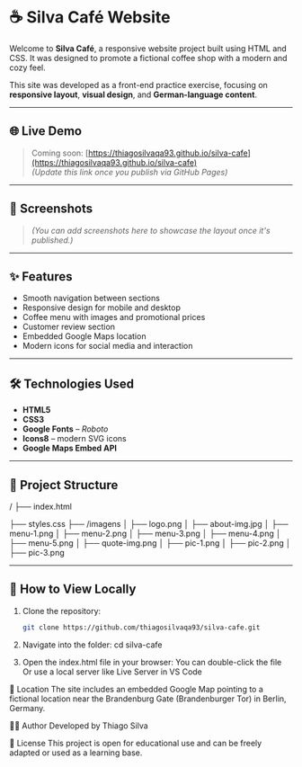 # ☕ Silva Café Website

Welcome to **Silva Café**, a responsive website project built using HTML and CSS. It was designed to promote a fictional coffee shop with a modern and cozy feel.

This site was developed as a front-end practice exercise, focusing on **responsive layout**, **visual design**, and **German-language content**.

---

## 🌐 Live Demo

> Coming soon: [https://thiagosilvaqa93.github.io/silva-cafe](https://thiagosilvaqa93.github.io/silva-cafe)  
> *(Update this link once you publish via GitHub Pages)*

---

## 📸 Screenshots

> *(You can add screenshots here to showcase the layout once it's published.)*

---

## ✨ Features

- Smooth navigation between sections
- Responsive design for mobile and desktop
- Coffee menu with images and promotional prices
- Customer review section
- Embedded Google Maps location
- Modern icons for social media and interaction

---

## 🛠️ Technologies Used

- **HTML5**  
- **CSS3**  
- **Google Fonts** – *Roboto*  
- **Icons8** – modern SVG icons  
- **Google Maps Embed API**

---

## 📁 Project Structure
/
├── index.html

├── styles.css
├── /imagens
│ ├── logo.png
│ ├── about-img.jpg
│ ├── menu-1.png
│ ├── menu-2.png
│ ├── menu-3.png
│ ├── menu-4.png
│ ├── menu-5.png
│ ├── quote-img.png
│ ├── pic-1.png
│ ├── pic-2.png
│ ├── pic-3.png


---

## 🚀 How to View Locally

1. Clone the repository:
   ```bash
   git clone https://github.com/thiagosilvaqa93/silva-cafe.git

2. Navigate into the folder:
cd silva-cafe

3. Open the index.html file in your browser:
You can double-click the file
Or use a local server like Live Server in VS Code

📍 Location
The site includes an embedded Google Map pointing to a fictional location near the Brandenburg Gate (Brandenburger Tor) in Berlin, Germany.

👨‍💻 Author
Developed by Thiago Silva

📄 License
This project is open for educational use and can be freely adapted or used as a learning base.
